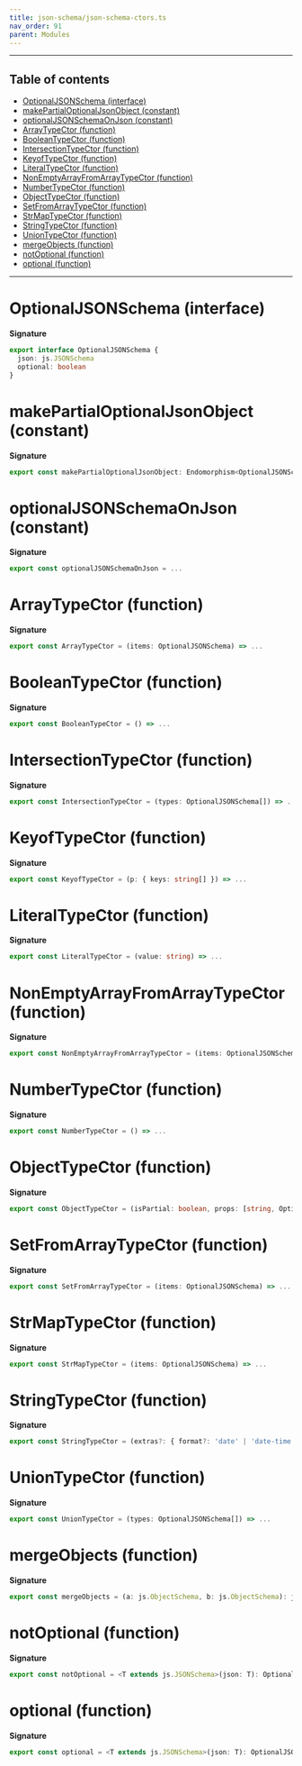 ```yaml
---
title: json-schema/json-schema-ctors.ts
nav_order: 91
parent: Modules
---
```


---

<h2 class="text-delta">Table of contents</h2>

- [OptionalJSONSchema (interface)](#optionaljsonschema-interface)
- [makePartialOptionalJsonObject (constant)](#makepartialoptionaljsonobject-constant)
- [optionalJSONSchemaOnJson (constant)](#optionaljsonschemaonjson-constant)
- [ArrayTypeCtor (function)](#arraytypector-function)
- [BooleanTypeCtor (function)](#booleantypector-function)
- [IntersectionTypeCtor (function)](#intersectiontypector-function)
- [KeyofTypeCtor (function)](#keyoftypector-function)
- [LiteralTypeCtor (function)](#literaltypector-function)
- [NonEmptyArrayFromArrayTypeCtor (function)](#nonemptyarrayfromarraytypector-function)
- [NumberTypeCtor (function)](#numbertypector-function)
- [ObjectTypeCtor (function)](#objecttypector-function)
- [SetFromArrayTypeCtor (function)](#setfromarraytypector-function)
- [StrMapTypeCtor (function)](#strmaptypector-function)
- [StringTypeCtor (function)](#stringtypector-function)
- [UnionTypeCtor (function)](#uniontypector-function)
- [mergeObjects (function)](#mergeobjects-function)
- [notOptional (function)](#notoptional-function)
- [optional (function)](#optional-function)

---

# OptionalJSONSchema (interface)

**Signature**

```ts
export interface OptionalJSONSchema {
  json: js.JSONSchema
  optional: boolean
}
```

# makePartialOptionalJsonObject (constant)

**Signature**

```ts
export const makePartialOptionalJsonObject: Endomorphism<OptionalJSONSchema> = ...
```

# optionalJSONSchemaOnJson (constant)

**Signature**

```ts
export const optionalJSONSchemaOnJson = ...
```

# ArrayTypeCtor (function)

**Signature**

```ts
export const ArrayTypeCtor = (items: OptionalJSONSchema) => ...
```

# BooleanTypeCtor (function)

**Signature**

```ts
export const BooleanTypeCtor = () => ...
```

# IntersectionTypeCtor (function)

**Signature**

```ts
export const IntersectionTypeCtor = (types: OptionalJSONSchema[]) => ...
```

# KeyofTypeCtor (function)

**Signature**

```ts
export const KeyofTypeCtor = (p: { keys: string[] }) => ...
```

# LiteralTypeCtor (function)

**Signature**

```ts
export const LiteralTypeCtor = (value: string) => ...
```

# NonEmptyArrayFromArrayTypeCtor (function)

**Signature**

```ts
export const NonEmptyArrayFromArrayTypeCtor = (items: OptionalJSONSchema) => ...
```

# NumberTypeCtor (function)

**Signature**

```ts
export const NumberTypeCtor = () => ...
```

# ObjectTypeCtor (function)

**Signature**

```ts
export const ObjectTypeCtor = (isPartial: boolean, props: [string, OptionalJSONSchema][]): OptionalJSONSchema => ...
```

# SetFromArrayTypeCtor (function)

**Signature**

```ts
export const SetFromArrayTypeCtor = (items: OptionalJSONSchema) => ...
```

# StrMapTypeCtor (function)

**Signature**

```ts
export const StrMapTypeCtor = (items: OptionalJSONSchema) => ...
```

# StringTypeCtor (function)

**Signature**

```ts
export const StringTypeCtor = (extras?: { format?: 'date' | 'date-time'; enum?: string[] }) => ...
```

# UnionTypeCtor (function)

**Signature**

```ts
export const UnionTypeCtor = (types: OptionalJSONSchema[]) => ...
```

# mergeObjects (function)

**Signature**

```ts
export const mergeObjects = (a: js.ObjectSchema, b: js.ObjectSchema): js.ObjectSchema => ...
```

# notOptional (function)

**Signature**

```ts
export const notOptional = <T extends js.JSONSchema>(json: T): OptionalJSONSchema => ...
```

# optional (function)

**Signature**

```ts
export const optional = <T extends js.JSONSchema>(json: T): OptionalJSONSchema => ...
```
